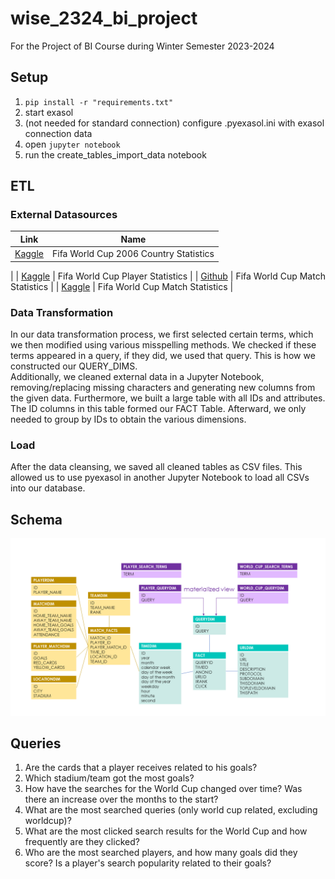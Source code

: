 # wise_2324_bi_project
For the Project of BI Course during Winter Semester 2023-2024

## Setup
1. ```pip install -r "requirements.txt"```
2. start exasol
3. (not needed for standard connection) configure .pyexasol.ini with exasol connection data 
4. open ```jupyter notebook```
5. run the create_tables_import_data notebook

## ETL
### External Datasources
| Link                | Name |
|-|-|
| [Kaggle](https://www.kaggle.com/datasets/iamsouravbanerjee/fifa-football-world-cup-dataset/data)  | Fifa World Cup 2006 Country Statistics 
  | 
| [Kaggle](https://www.kaggle.com/datasets/abecklas/fifa-world-cup)  | Fifa World Cup Player Statistics
  | 
| [Github](https://github.com/mneedham/neo4j-worldcup/blob/master/data/import/matches.csv)  | Fifa World Cup Match Statistics
  |
| [Kaggle](https://www.kaggle.com/datasets/abecklas/fifa-world-cup)  | Fifa World Cup Match Statistics
  |

### Data Transformation
In our data transformation process, we first selected certain terms, which we then modified using various misspelling methods. We checked if these terms appeared in a query, if they did, we used that query. This is how we constructed our QUERY_DIMS.
<br>
Additionally, we cleaned external data in a Jupyter Notebook, removing/replacing missing characters and generating new columns from the given data. Furthermore, we built a large table with all IDs and attributes. The ID columns in this table formed our FACT Table. Afterward, we only needed to group by IDs to obtain the various dimensions.

### Load
After the data cleansing, we saved all cleaned tables as CSV files. This allowed us to use pyexasol in another Jupyter Notebook to load all CSVs into our database.


## Schema
![Schema](Visuals/schema/presentation.png)


## Queries
1. Are the cards that a player receives related to his goals?
2. Which stadium/team got the most goals?
3. How have the searches for the World Cup changed over time? Was there an increase over the months to the start?
4. What are the most searched queries (only world cup related, excluding worldcup)?
5. What are the most clicked search results for the World Cup and how frequently are they clicked?
6. Who are the most searched players, and how many goals did they score? Is a player's search popularity related to their goals?